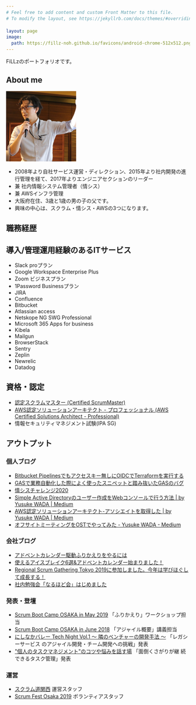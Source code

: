 ```yaml
---
# Feel free to add content and custom Front Matter to this file.
# To modify the layout, see https://jekyllrb.com/docs/themes/#overriding-theme-defaults

layout: page
image: 
  path: https://fillz-noh.github.io/favicons/android-chrome-512x512.png
---
```


FiLLzのポートフォリオです。

## About me

![WADA](./favicons/android-chrome-192x192.png)

* 2008年より自社サービス運営・ディレクション、2015年より社内開発の進行管理を経て、2017年よりエンジニアセクションのリーダー
* 兼 社内情報システム管理者（情シス） 
* 兼 AWSインフラ管理
* 大阪府在住、3歳と1歳の男の子の父です。
* 興味の中心は、スクラム・情シス・AWSの3つになります。

## 職務経歴
<!-- これまでの経歴 -->
<!-- どこの会社でどんなサービスを作り、何名ぐらいのチームだったのか -->
<!-- 社外での活動（OSS・副業・勉強会・書籍執筆等）もあれば -->
<!-- 転職理由 -->

## 導入/管理運用経験のあるITサービス

* Slack proプラン
* Google Workspace Enterprise Plus
* Zoom ビジネスプラン
* 1Password Businessプラン
* JIRA
* Confluence
* Bitbucket
* Atlassian access
* Netskope NG SWG Professional 
* Microsoft 365 Apps for business
* Kibela 
* Mailgun
* BrowserStack
* Sentry
* Zeplin
* Newrelic
* Datadog



## 資格・認定

* [認定スクラムマスター (Certified ScrumMaster)](https://bcert.me/suluklbtx)
* [AWS認定ソリューションアーキテクト - プロフェッショナル (AWS Certified Solutions Architect - Professional)](https://www.credly.com/users/yusuke-wada/badges)
* 情報セキュリティマネジメント試験(IPA SG)

## アウトプット

### 個人ブログ

* [Bitbucket Pipelinesでもアクセスキー無しにOIDCでTerraformを実行する](https://zenn.dev/fillz_noh/articles/0fbcc726daf6b5)
* [GASで業務自動化した際によく使ったスニペットと踏み抜いたGASのバグ](https://zenn.dev/fillz_noh/articles/c6a3a504b0cefc)
* [情シスチャレンジ2020](https://zenn.dev/fillz_noh/articles/4833e3f7c142f484d819)
* [Simple Active Directoryのユーザー作成をWebコンソールで行う方法 \| by Yusuke WADA \| Medium](https://medium.com/@wada_70027/simple-active-directory%E3%81%AE%E3%83%A6%E3%83%BC%E3%82%B6%E3%83%BC%E4%BD%9C%E6%88%90%E3%82%92web%E3%82%B3%E3%83%B3%E3%82%BD%E3%83%BC%E3%83%AB%E3%81%A7%E8%A1%8C%E3%81%86%E6%96%B9%E6%B3%95-2cfc143249be)
* [AWS認定ソリューションアーキテクト\-アソシエイトを取得した \| by Yusuke WADA \| Medium](https://medium.com/@wada_70027/aws%E8%AA%8D%E5%AE%9A%E3%82%BD%E3%83%AA%E3%83%A5%E3%83%BC%E3%82%B7%E3%83%A7%E3%83%B3%E3%82%A2%E3%83%BC%E3%82%AD%E3%83%86%E3%82%AF%E3%83%88%E3%82%92%E5%8F%96%E5%BE%97%E3%81%97%E3%81%9F-b228df04d954)
* [オフサイトミーティングをOSTでやってみた \- Yusuke WADA \- Medium](https://medium.com/@wada_70027/%E3%82%AA%E3%83%95%E3%82%B5%E3%82%A4%E3%83%88%E3%83%9F%E3%83%BC%E3%83%86%E3%82%A3%E3%83%B3%E3%82%B0%E3%82%92ost%E3%81%A7%E3%82%84%E3%81%A3%E3%81%A6%E3%81%BF%E3%81%9F-c3d61474d26d)

### 会社ブログ

* [アドベントカレンダー駆動ふりかえりをやるには](https://reas.jp/blog_engineer/9957/)
* [使えるアイスブレイク6選&アドベントカレンダー始まりました！](https://reas.jp/blog_engineer/8788/)
* [Regional Scrum Gathering Tokyo 2019に参加しました。今年は学びほぐして成長する！](https://reas.jp/blog_engineer/7235/)
* [社内勉強会「なるほど会」はじめました](https://reas.jp/blog_engineer/3895/)

### 発表・登壇

* [Scrum Boot Camp OSAKA in May 2019](https://scrumdo-kansai.connpass.com/event/127514/) 「ふりかえり」ワークショップ担当
* [Scrum Boot Camp OSAKA in June 2018](https://scrumdo-kansai.connpass.com/event/89594/) 「アジャイル概要」講義担当
* [にしなかバレー Tech Night Vol\.1 ～ 隣のベンチャーの開発手法 ～](https://nishinaka-valley.connpass.com/event/57626/) 「レガシーサービス
  のアジャイル開発・チーム開発への挑戦」発表
* ["個人のタスクマネジメント"のコツや悩みを話す場](https://devlove-kansai.doorkeeper.jp/events/71880) 「面倒くさがりが継
  続できるタスク管理」発表

### 運営

* [スクラム道関西](https://connpass.com/user/YusukeWada/open/) 運営スタッフ
* [Scrum Fest Osaka 2019](https://www.scrumosaka.org/2019) ボランティアスタッフ